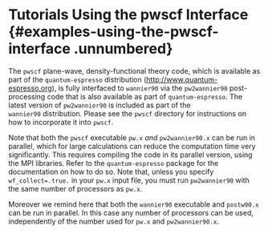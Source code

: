 # Tutorials Using the pwscf Interface {#examples-using-the-pwscf-interface .unnumbered}

The `pwscf` plane-wave, density-functional theory code,
which is available as part of the
`quantum-espresso` distribution
(<http://www.quantum-espresso.org>), is fully interfaced to
`wannier90` via the `pw2wannier90` post-processing code that is also
available as part of `quantum-espresso`. The latest version
of `pw2wannier90` is included as part of the `wannier90` distribution.
Please see the `pwscf` directory for instructions on how to incorporate
it into `pwscf`.

Note that both the `pwscf` executable `pw.x` *and* `pw2wannier90.x` can
be run in parallel, which for large calculations can reduce the
computation time very significantly. This requires compiling the code in
its parallel version, using the MPI libraries. Refer to the
`quantum-espresso` package for the documentation on how to
do so. Note that, unless you specify `wf_collect=.true.` in your `pw.x`
input file, you must run `pw2wannier90` with the same number of
processors as `pw.x`.

Moreover we remind here that both the `wannier90` executable and
`postw90.x` can be run in parallel. In this case any number of
processors can be used, independently of the number used for `pw.x` and
`pw2wannier90.x`.
